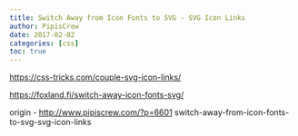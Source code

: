 ```yaml
---
title: Switch Away from Icon Fonts to SVG - SVG Icon Links
author: PipisCrew
date: 2017-02-02
categories: [css]
toc: true
---
```


https://css-tricks.com/couple-svg-icon-links/

https://foxland.fi/switch-away-icon-fonts-svg/

origin - http://www.pipiscrew.com/?p=6601 switch-away-from-icon-fonts-to-svg-svg-icon-links